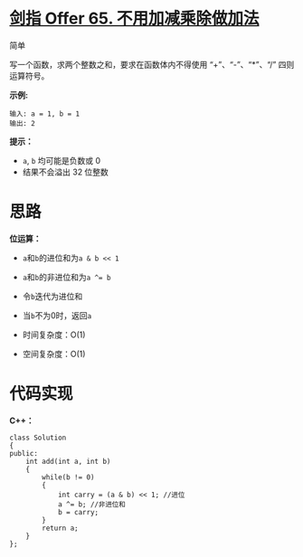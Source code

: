 # [剑指 Offer 65. 不用加减乘除做加法](https://leetcode.cn/problems/bu-yong-jia-jian-cheng-chu-zuo-jia-fa-lcof/)

简单



写一个函数，求两个整数之和，要求在函数体内不得使用 “+”、“-”、“*”、“/” 四则运算符号。

 

**示例:**

```
输入: a = 1, b = 1
输出: 2
```

 

**提示：**

- `a`, `b` 均可能是负数或 0
- 结果不会溢出 32 位整数



# 思路

**位运算：**

- `a`和`b`的进位和为`a & b << 1`
- `a`和`b`的非进位和为`a ^= b`
- 令`b`迭代为进位和
- 当`b`不为0时，返回`a`

- 时间复杂度：O(1)
- 空间复杂度：O(1)



# 代码实现

**C++：**

```
class Solution
{
public:
    int add(int a, int b)
    {
        while(b != 0)
        {
            int carry = (a & b) << 1; //进位
            a ^= b; //非进位和
            b = carry;
        }
        return a;
    }
};
```

